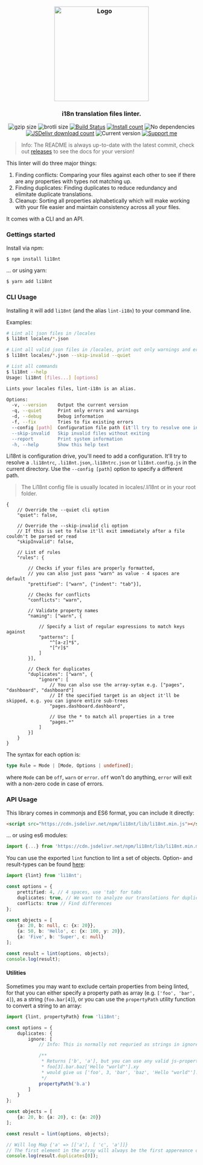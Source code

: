 <h3 align="center">
    <img src="https://user-images.githubusercontent.com/30767528/98481604-b27d5c00-21fb-11eb-916a-d991207ae616.png" alt="Logo" height="250">
</h3>

<h3 align="center">
    i18n translation files linter.
</h3>


<p align="center">
  <img alt="gzip size" src="https://img.badgesize.io/https://cdn.jsdelivr.net/npm/li18nt/lib/li18nt.min.mjs?compression=gzip">
  <img alt="brotli size" src="https://img.badgesize.io/https://cdn.jsdelivr.net/npm/li18nt/lib/li18nt.min.mjs?compression=brotli">
  <a href="https://github.com/Simonwep/li18nt/actions"><img
     alt="Build Status"
     src="https://github.com/Simonwep/li18nt/workflows/CI/badge.svg"/></a>
  <a href="https://www.npmjs.com/package/li18nt"><img
     alt="Install count"
     src="https://img.shields.io/npm/dm/li18nt.svg"></a>
  <img alt="No dependencies" src="https://img.shields.io/badge/dependencies-none-27ae60.svg">
  <a href="https://www.jsdelivr.com/package/npm/li18nt"><img
     alt="JSDelivr download count"
     src="https://img.shields.io/jsdelivr/npm/hm/li18nt"></a>
  <img alt="Current version"
       src="https://img.shields.io/github/tag/Simonwep/li18nt.svg?color=3498DB&label=version">
  <a href="https://github.com/sponsors/Simonwep"><img
     alt="Support me"
     src="https://img.shields.io/badge/github-support-3498DB.svg"></a>
</p>

> Info: The README is always up-to-date with the latest commit, check out [releases](https://github.com/Simonwep/li18nt/releases) to see the docs for your version!

This linter will do three major things:
1. Finding conflicts: Comparing your files against each other to see if there are any properties with types not matching up.
2. Finding duplicates: Finding duplicates to reduce redundancy and elimitate duplicate translations.
3. Cleanup: Sorting all properties alphabetically which will make working with your file easier and maintain consistency across all your files.

It comes with a CLI and an API.


### Gettings started
Install via npm:

```sh
$ npm install li18nt
```

... or using yarn:

```sh
$ yarn add li18nt
```


### CLI Usage

Installing it will add `li18nt` (and the alias `lint-i18n`) to your command line.

Examples:
```sh
# Lint all json files in /locales
$ li18nt locales/*.json

# Lint all valid json files in /locales, print out only warnings and errors
$ li18nt locales/*.json --skip-invalid --quiet

# List all commands
$ li18nt --help
Usage: li18nt [files...] [options]

Lints your locales files, lint-i18n is an alias.

Options:
  -v, --version    Output the current version
  -q, --quiet      Print only errors and warnings
  -d, --debug      Debug information
  -f, --fix        Tries to fix existing errors
  --config [path]  Configuration file path (it'll try to resolve one in the current directory)
  --skip-invalid   Skip invalid files without exiting
  --report         Print system information
  -h, --help       Show this help text
```

Li18nt is configuration drive, you'll need to add a configuration. It'll try to resolve a  `.li18ntrc`, `.li18nt.json`,`.li18ntrc.json` or `li18nt.config.js`
in the current directory. Use the `--config [path]` option to specify a different path.

> The Li18nt config file is usually located in locales/.li18nt or in your root folder.

```json5
{
    // Override the --quiet cli option
    "quiet": false,

    // Override the --skip-invalid cli option
    // If this is set to false it'll exit immediately after a file couldn't be parsed or read
    "skipInvalid": false,

    // List of rules
    "rules": {

        // Checks if your files are properly formatted,
        // you can also just pass "warn" as value - 4 spaces are default
        "prettified": ["warn", {"indent": "tab"}],

        // Checks for conflicts
        "conflicts": "warn",

        // Validate property names
        "naming": ["warn", {

            // Specify a list of regular expressions to match keys against
            "patterns": [
                "^[a-z]*$",
                "[^r]$"
            ]
        }],

        // Check for duplicates
        "duplicates": ["warn", {
            "ignore": [
                // You can also use the array-sytax e.g. ["pages", "dashboard", "dashboard"]
                // If the specified target is an object it'll be skipped, e.g. you can ignore entire sub-trees
                "pages.dashboard.dashboard",

                // Use the * to match all properties in a tree
                "pages.*"
            ]
        }]
    }
}
```

The syntax for each option is:
```ts
type Rule = Mode | [Mode, Options | undefined];
```

where `Mode` can be `off`, `warn` or `error`. `off` won't do anything, `error` will exit with a non-zero code in case of errors.

### API Usage
This library comes in commonjs and ES6 format, you can include it directly:
```html
<script src="https://cdn.jsdelivr.net/npm/li18nt/lib/li18nt.min.js"></script>
```
... or using es6 modules:

```ts
import {...} from 'https://cdn.jsdelivr.net/npm/li18nt/lib/li18nt.min.mjs'
```

You can use the exported `lint` function to lint a set of objects.
Option- and result-types can be found [here](src/types.ts):

```ts
import {lint} from 'li18nt';

const options = {
    prettified: 4, // 4 spaces, use 'tab' for tabs
    duplicates: true, // We want to analyze our translations for duplicates
    conflicts: true // Find differences
};

const objects = [
    {a: 20, b: null, c: {x: 20}},
    {a: 50, b: 'Hello', c: {x: 100, y: 20}},
    {a: 'Five', b: 'Super', c: null}
];

const result = lint(options, objects);
console.log(result);
```


#### Utilities

Sometimes you may want to exclude certain properties from being linted, for that you can either specify a
property path as array (e.g. `['foo', 'bar', 4]`), as a string (`foo.bar[4]`), or you can use the `propertyPath` utility function to convert a string to an array:

```ts
import {lint, propertyPath} from 'li18nt';

const options = {
    duplicates: {
        ignore: [
            // Info: This is normally not requried as strings in ignore will automatically be converted to an array!

            /**
             * Returns ['b', 'a'], but you can use any valid js-property-path e.g.
             * foo[3].bar.baz['Hello "world"'].xy
             * would give us ['foo', 3, 'bar', 'baz', 'Hello "world"'].xy
             */
            propertyPath('b.a')
        ]
    }
};

const objects = [
    {a: 20, b: {a: 20}, c: {a: 20}}
];

const result = lint(options, objects);

// Will log Map {'a' => [['a'], [ 'c', 'a']]}
// The first element in the array will always be the first appereance of that property
console.log(result.duplicates[0]);
```
